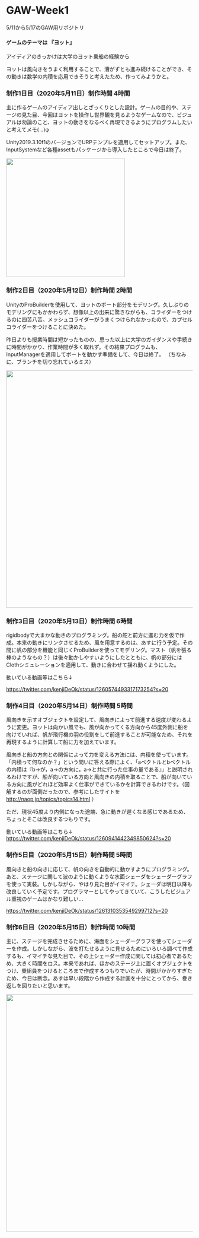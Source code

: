 # GAW-Week1
5/11から5/17のGAW用リポジトリ
#### ゲームのテーマは 『ヨット』
アイディアのきっかけは大学のヨット乗船の経験から
 
 ヨットは風向きをうまく利用することで、漕がずとも進み続けることができ、その動きは数学の内積を応用できそうと考えたため、作ってみようかと。
 
### 制作1日目（2020年5月11日）制作時間 4時間
 主に作るゲームのアイディア出しとざっくりとした設計。ゲームの目的や、ステージの見た目、今回はヨットを操作し世界観を見るようなゲームなので、ビジュアルは勿論のこと、ヨットの動きをなるべく再現できるようにプログラムしたいと考えてメモ( ..)φ

Unity2019.3.10f1のバージョンでURPテンプレを適用してセットアップ。また、InputSystemなど各種assetもパッケージから導入したところで今日は終了。

 <img src="https://user-images.githubusercontent.com/41467408/81573680-c593a880-93df-11ea-91d6-69acc1500a3d.JPG" width="320px">

### 制作2日目（2020年5月12日）制作時間 2時間
 UnityのProBuilderを使用して、ヨットのボート部分をモデリング。久しぶりのモデリングにもかかわらず、想像以上の出来に驚きながらも、コライダーをつけるのに四苦八苦。メッシュコライダーがうまくつけられなかったので、カプセルコライダーをつけることに決めた。
 
 昨日よりも授業時間は短かったものの、思った以上に大学のガイダンスや手続きに時間がかかり、作業時間が多く取れず。その結果プログラムも、InputManagerを適用してボートを動かす準備をして、今日は終了。
（ちなみに、ブランチを切り忘れているミス）

 <img src="https://user-images.githubusercontent.com/41467408/81701644-47013e80-94a5-11ea-8f6d-4feb0a3c1aa2.jpg" width="640px">

### 制作3日目（2020年5月13日）制作時間 6時間
 rigidbodyで大まかな動きのプログラミング。船の舵と前方に進む力を仮で作成。本来の動きにリンクさせるため、風を用意するのは、あすに行う予定。その間に帆の部分を機能と同じくProBuilderを使ってモデリング。マスト（帆を張る棒のようなもの？）は後々動かしやすいようにしたとともに、帆の部分にはClothシミュレーションを適用して、動きに合わせて揺れ動くようにした。
 

動いている動画等はこちら↓


https://twitter.com/kenjiDeOk/status/1260574493317173254?s=20

### 制作4日目（2020年5月14日）制作時間 5時間
 風向きを示すオブジェクトを設定して、風向きによって前進する速度が変わるように変更。ヨットは向かい風でも、風が向かってくる方向から45度外側に船を向けていれば、帆が飛行機の羽の役割をして前進することが可能なため、それを再現するように計算して船に力を加えています。
 
 風向きと船の方向との関係によって力を変える方法には、内積を使っています。「内積って何なのか？」という問いに答える際によく、「aベクトルとbベクトルの内積は『b→が，a→の方向に，a→と共に行った仕事の量である』」と説明されるわけですが、船が向いている方向と風向きの内積を取ることで、船が向いている方向に風がどれほど効率よく仕事ができているかを計算できるわけです。（図解するのが面倒だったので、参考にしたサイトを http://naop.jp/topics/topics14.html ）

ただ、現状45度より内側になった途端、急に動きが遅くなる感じであるため、ちょっとそこは改良するつもりです。

動いている動画等はこちら↓
https://twitter.com/kenjiDeOk/status/1260941442349850624?s=20

### 制作5日目（2020年5月15日）制作時間 5時間
 風向きと船の向きに応じて、帆の向きを自動的に動かすようにプログラミング。あと、ステージに関して波のように動くような水面シェーダをシェーダーグラフを使って実装。しかしながら、やはり見た目がイマイチ。シェーダは明日以降も改良していく予定です。プログラマーとしてやってきていて、こうしたビジュアル重視のゲームはかなり難しい...
 
https://twitter.com/kenjiDeOk/status/1261310353549299712?s=20

### 制作6日目（2020年5月15日）制作時間 10時間
 主に、ステージを完成させるために、海面をシェーダーグラフを使ってシェーダーを作成。しかしながら、波を打たせるように見せるためにいろいろ調べて作成するも、イマイチな見た目で、その上シェーダー作成に関しては初心者であるため、大きく時間をロス。本来であれば、ほかのステージ上に置くオブジェクトをつけ、乗組員をつけるところまで作成するつもりでいたが、時間がかかりすぎたため、今日は断念。あすは早い段階から作成する計画を十分にとってから、巻き返しを図りたいと思います。

<img src="https://user-images.githubusercontent.com/41467408/82122886-3583a380-97d1-11ea-92f3-e83653d7dd47.png" width="640px">

